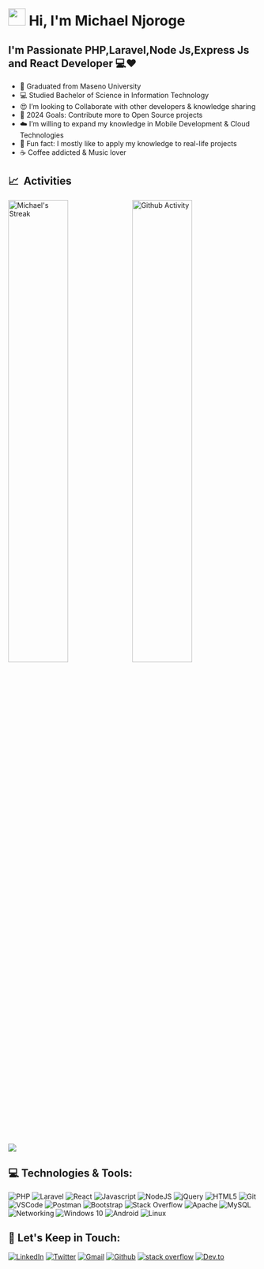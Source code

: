 # <img src="https://cdn.jsdelivr.net/gh/Th3Wall/assets-cdn/PersonalGithubReadme/HandGreet.gif" width="35px" />&nbsp;<b>Hi, I'm Michael Njoroge</b>
## I'm Passionate PHP,Laravel,Node Js,Express Js and React Developer 💻❤️
* 📘 Graduated from Maseno University
* 💻 Studied Bachelor of Science in Information Technology
* 😍 I’m looking to Collaborate with other developers & knowledge sharing
* 🎯 2024 Goals: Contribute more to Open Source projects
* ☁️ I’m willing to expand my knowledge in Mobile Development & Cloud Technologies
* 🤹 Fun fact: I mostly like to apply my knowledge to real-life projects
* ☕ Coffee addicted & Music lover

<h2>📈 &nbsp;Activities</h2>
<div>
<!-- <img src="https://activity-graph.herokuapp.com/graph?username=Michael-Njoroge&theme=chartreuse-dark&hide_border=true&area=true" alt="Michael's Activity Graph" width="100%"> -->
 <img src="https://github-readme-streak-stats.herokuapp.com/?user=Michael-Njoroge&theme=chartreuse-dark&hide_border=true" alt="Michael's Streak" width="49%" >
    <img src="https://github-readme-stats.vercel.app/api?username=Michael-Njoroge&theme=chartreuse-dark&show_icons=false&hide_border=false&count_private=false" alt="Github Activity" width="49%">
 
 <img src="https://github-readme-stats.vercel.app/api/top-langs/?username=Michael-Njoroge&layout=compact&count_private=true&theme=gruvbox" />
</div>

<h2>  💻 Technologies & Tools: </h2>
<p>
  <img alt="PHP" src="https://img.shields.io/badge/php-%23777BB4.svg?style=flat-square&logo=php&logoColor=white" />
   <img alt="Laravel" src="https://img.shields.io/badge/-Laravel-CB3837?style=flat-square&logo=laravel&logoColor=white" />
 <img alt="React" src="https://img.shields.io/badge/-React-45b8d8?style=flat-square&logo=react&logoColor=white" />
   <img alt="Javascript" src="https://img.shields.io/badge/-JavaScript-F7DF1E?style=flat-square&logo=javascript&logoColor=black" />
  <img alt="NodeJS" src="https://img.shields.io/badge/node.js-%2343853D.svg?style=flat-square&logo=node-dot-js&logoColor=white"/>
 <img alt="jQuery" src="https://img.shields.io/badge/jquery-%230769AD.svg?style=flat-square&logo=jquery&logoColor=white"/>
  <img alt="HTML5" src="https://img.shields.io/badge/-HTML5-E34F26?style=flat-square&logo=html5&logoColor=white" />
  <img alt="Git" src="https://img.shields.io/badge/-Git-F05032?style=flat-square&logo=git&logoColor=white" />
   <img alt="VSCode" src="https://img.shields.io/badge/-Visual_Studio_Code-0078D4?style=flat-square&logo=visual%20studio%20code&logoColor=white" />
<img alt="Postman" src="https://img.shields.io/badge/-Postman-F7B93E?style=flat-square&logo=postman&logoColor=white" />
 <img alt="Bootstrap" src="https://img.shields.io/badge/bootstrap-%23563D7C.svg?style=flat-square&logo=bootstrap&logoColor=white"/>
<!--     <img alt="IntelliJ IDEA" src="https://img.shields.io/badge/IntelliJIDEA-000000.svg?style=flat-square&logo=intellij-idea&logoColor=white"/>  -->
    <img alt="Stack Overflow" src="https://img.shields.io/badge/-Stackoverflow-FE7A16?style=flat-square&logo=stack-overflow&logoColor=white"/>  
    <img alt="Apache" src="https://img.shields.io/badge/apache-%23D42029.svg?style=flat-square&logo=apache&logoColor=white"/>
    <img alt="MySQL" src="https://img.shields.io/badge/mysql-%2300f.svg?style=flat-square&logo=mysql&logoColor=white"/>
    <img alt="Networking" src="https://img.shields.io/badge/Google_Play-414141?style=flat-square&logo=google-play&logoColor=white" /> 
    <img alt="Windows 10" src="https://img.shields.io/badge/Windows-0078D6?style=flat-square&logo=windows&logoColor=white" />
    <img alt="Android" src="https://img.shields.io/badge/Android-3DDC84?style=flat-square&logo=android&logoColor=white" />
    <img alt="Linux" src="https://img.shields.io/badge/Linux-FCC624?style=flat-square&logo=linux&logoColor=black">

</p>

<h2>🎯 Let's Keep in Touch:</h2>
<p>
  <a href="https://www.linkedin.com/in/michael-njoroge-552a1a265/" target="_blank"><img alt="LinkedIn" src="https://img.shields.io/badge/-Linkedin-%230077B5.svg?&style=for-the-badge&logo=linkedin&logoColor=white" /></a>
 <a href="https://twitter.com/MICHAELNYAMBU11" target="_blank"><img alt="Twitter" src="https://img.shields.io/badge/-Twitter-1DA1F2?style=for-the-badge&logo=Twitter&logoColor=white" /></a>
  <a href="mailto:mikethecoder12@gmail.com" target="_blank"><img alt="Gmail" src="https://img.shields.io/badge/-Gmail-EA4335?style=for-the-badge&logo=gmail&logoColor=white" /></a>
  <a href=" https://github.com/Michael-Njoroge" target="_blank"><img alt="Github" src="https://img.shields.io/badge/github-%23121011.svg?style=for-the-badge&logo=github&logoColor=white" /></a>
   <a href="https://stackoverflow.com/users/21142430/michael-nyambura?tab=profile" target="_blank"><img alt="stack overflow" src="https://img.shields.io/badge/-Stackoverflow-FE7A16?style=for-the-badge&logo=stack-overflow&logoColor=white" /></a>
  <a href="https://dev.to/michaelnyambura" target="_blank"><img alt="Dev.to" src="https://img.shields.io/badge/dev.to-0A0A0A?style=for-the-badge&logo=dev.to&logoColor=white" /></a>
 

</p>



 
